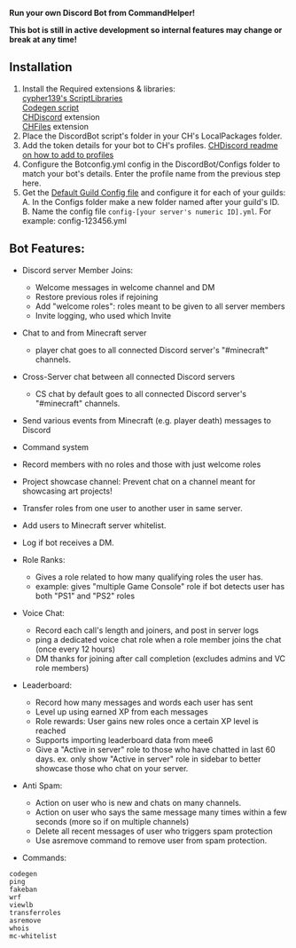 **Run your own Discord Bot from CommandHelper!**

**This bot is still in active development so internal features may change or break at any time!**

## Installation
1. Install the Required extensions & libraries:  
[cypher139's ScriptLibraries](https://github.com/cypher139/ch/tree/release/dev/ScriptLibraries)  
[Codegen script](https://github.com/cypher139/ch/tree/release/dev/codegen)  
[CHDiscord](https://letsbuild.net/jenkins/job/CHDiscord/) extension  
[CHFiles](https://letsbuild.net/jenkins/job/CHFiles/) extension  
2. Place the DiscordBot script's folder in your CH's LocalPackages folder. 
3. Add the token details for your bot to CH's profiles. [CHDiscord readme on how to add to profiles](https://github.com/PseudoKnight/CHDiscord/blob/master/README.md#discord_connecttoken-serverid-callback--profile-callback)  
4. Configure the Botconfig.yml config in the DiscordBot/Configs folder to match your bot's details. Enter the profile name from the previous step here.  
5. Get the [Default Guild Config file](https://github.com/cypher139/ch/blob/release/dev/DiscordBot/Configs/Bot.yml) and configure it for each of your guilds:  
    A. In the Configs folder make a new folder named after your guild's ID.  
    B. Name the config file ```config-[your server's numeric ID].yml```. For example: config-123456.yml



## Bot Features:  
- Discord server Member Joins:  
    - Welcome messages in welcome channel and DM  
    - Restore previous roles if rejoining  
    - Add "welcome roles": roles meant to be given to all server members  
    - Invite logging, who used which Invite  
- Chat to and from Minecraft server  
    - player chat goes to all connected Discord server's "#minecraft" channels.  
- Cross-Server chat between all connected Discord servers  
    - CS chat by default goes to all connected Discord server's "#minecraft" channels.  
- Send various events from Minecraft (e.g. player death) messages to Discord  
- Command system  
- Record members with no roles and those with just welcome roles  
- Project showcase channel: Prevent chat on a channel meant for showcasing art projects!  
- Transfer roles from one user to another user in same server.  
- Add users to Minecraft server whitelist.  
- Log if bot receives a DM.  
- Role Ranks:  
    - Gives a role related to how many qualifying roles the user has.  
    - example: gives "multiple Game Console" role if bot detects user has both "PS1" and "PS2" roles  
- Voice Chat:  
    - Record each call's length and joiners, and post in server logs
    - ping a dedicated voice chat role when a role member joins the chat (once every 12 hours)  
    - DM thanks for joining after call completion (excludes admins and VC role members)  
- Leaderboard:  
    - Record how many messages and words each user has sent  
    - Level up using earned XP from each messages  
    - Role rewards: User gains new roles once a certain XP level is reached  
    - Supports importing leaderboard data from mee6  
    - Give a "Active in server" role to those who have chatted in last 60 days. ex. only show "Active in server" role in sidebar to better showcase those who chat on your server.  
- Anti Spam:  
    - Action on user who is new and chats on many channels.  
    - Action on user who says the same message many times within a few seconds (more so if on multiple channels)  
    - Delete all recent messages of user who triggers spam protection  
    - Use asremove command to remove user from spam protection.  



- Commands:
```
codegen  
ping  
fakeban  
wrf  
viewlb  
transferroles 
asremove  
whois 
mc-whitelist
```